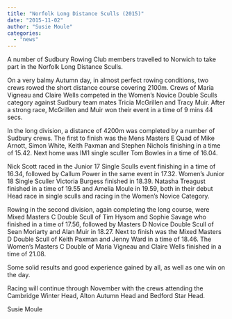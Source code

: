 ```yaml
---
title: "Norfolk Long Distance Sculls (2015)"
date: "2015-11-02"
author: "Susie Moule"
categories:
  - "news"
---
```


A number of Sudbury Rowing Club members travelled to Norwich to take part in the Norfolk Long Distance Sculls.

On a very balmy Autumn day, in almost perfect rowing conditions, two crews rowed the short distance course covering 2100m. Crews of Maria Vigneau and Claire Wells competed in the Women’s Novice Double Sculls category against Sudbury team mates Tricia McGrillen and Tracy Muir. After a strong race, McGrillen and Muir won their event in a time of 9 mins 44 secs.

In the long division, a distance of 4200m was completed by a number of Sudbury crews. The first to finish was the Mens Masters E Quad of Mike Arnott, Simon White, Keith Paxman and Stephen Nichols finishing in a time of 15.42. Next home was IM1 single sculler Tom Bowles in a time of 16.04.

Nick Scott raced in the Junior 17 Single Sculls event finishing in a time of 16.34, followed by Callum Power in the same event in 17.32. Women’s Junior 18 Single Sculler Victoria Burgess finished in 18.39. Natasha Treagust finished in a time of 19.55 and Amelia Moule in 19.59, both in their debut Head race in single sculls and racing in the Women’s Novice Category.

Rowing in the second division, again completing the long course, were Mixed Masters C Double Scull of Tim Hysom and Sophie Savage who finished in a time of 17.56, followed by Masters D Novice Double Scull of Sean Moriarty and Alan Muir in 18.27. Next to finish was the Mixed Masters D Double Scull of Keith Paxman and Jenny Ward in a time of 18.46. The Women’s Masters C Double of Maria Vigneau and Claire Wells finished in a time of 21.08.

Some solid results and good experience gained by all, as well as one win on the day.

Racing will continue through November with the crews attending the Cambridge Winter Head, Alton Autumn Head and Bedford Star Head.

Susie Moule
